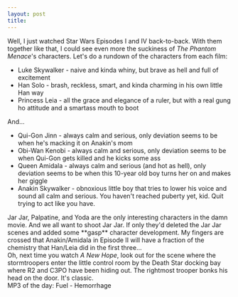 ```yaml
---
layout: post
title: 
---
```


Well, I just watched Star Wars Episodes I and IV back-to-back. With them together like that, I could see even more the suckiness of <i>The Phantom Menace</i>'s characters. Let's do a rundown of the characters from each film:

<ul>
<li>
Luke Skywalker - naive and kinda whiny, but brave as hell and full of excitement

<li>
Han Solo - brash, reckless, smart, and kinda charming in his own little Han way

<li>
Princess Leia - all the grace and elegance of a ruler, but with a real gung ho attitude and a smartass mouth to boot

</ul>
And...

<ul>
<li>
Qui-Gon Jinn - always calm and serious, only deviation seems to be when he's macking it on Anakin's mom

<li>
Obi-Wan Kenobi - always calm and serious, only deviation seems to be when Qui-Gon gets killed and he kicks some ass

<li>
Queen Amidala - always calm and serious (and hot as hell), only deviation seems to be when this 10-year old boy turns her on and makes her giggle

<li>
Anakin Skywalker - obnoxious little boy that tries to lower his voice and sound all calm and serious. You haven't reached puberty yet, kid. Quit trying to act like you have.

</ul>
Jar Jar, Palpatine, and Yoda are the only interesting characters in the damn movie. And we all want to shoot Jar Jar. If only they'd deleted the Jar Jar scenes and added some **gasp** character development. My fingers are crossed that Anakin/Amidala in Episode II will have a fraction of the chemistry that Han/Leia did in the first three...
<br>
Oh, next time you watch <i>A New Hope</i>, look out for the scene where the stormtroopers enter the little control room by the Death Star docking bay where R2 and C3PO have been hiding out. The rightmost trooper bonks his head on the door. It's classic.
<br>
MP3 of the day: Fuel - Hemorrhage
